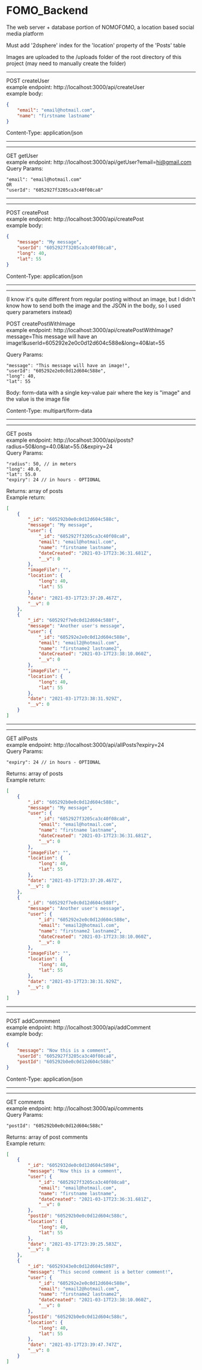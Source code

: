 # FOMO_Backend
The web server + database portion of NOMOFOMO, a location based social media platform

Must add '2dsphere' index for the 'location' property of the 'Posts' table

Images are uploaded to the /uploads folder of the root directory of this project (may need to manually create the folder)

------------------------------------------------------------------------------------------

POST createUser<br />
example endpoint: http://localhost:3000/api/createUser<br />
example body:
```json
{
    "email": "email@hotmail.com",
    "name": "firstname lastname"
}
```
Content-Type: application/json

------------------------------------------------------------------------------------------
------------------------------------------------------------------------------------------

GET getUser<br />
example endpoint: http://localhost:3000/api/getUser?email=hi@gmail.com<br />
Query Params:
```
"email": "email@hotmail.com"
OR
"userId": "6052927f3205ca3c40f08ca8"
```

------------------------------------------------------------------------------------------
------------------------------------------------------------------------------------------

POST createPost<br />
example endpoint: http://localhost:3000/api/createPost<br />
example body:
```json
{
    "message": "My message",
    "userId": "6052927f3205ca3c40f08ca8",
    "long": 40,
    "lat": 55
}
```
Content-Type: application/json

------------------------------------------------------------------------------------------
------------------------------------------------------------------------------------------

(I know it's quite different from regular posting without an image, but I didn't know how to send both the image and the JSON in the body, so I used query parameters instead)<br />

POST createPostWithImage<br />
example endpoint: http://localhost:3000/api/createPostWithImage?message=This message will have an image!&userId=605292e2e0c0d12d604c588e&long=40&lat=55

Query Params:
```
"message": "This message will have an image!",
"userId": "605292e2e0c0d12d604c588e",
"long": 40,
"lat": 55
```
Body: form-data with a single key-value pair where the key is "image" and the value is the image file

Content-Type: multipart/form-data

------------------------------------------------------------------------------------------
------------------------------------------------------------------------------------------

GET posts<br />
example endpoint: http://localhost:3000/api/posts?radius=50&long=40.0&lat=55.0&expiry=24<br />
Query Params:
```
"radius": 50, // in meters
"long": 40.0,
"lat": 55.0
"expiry": 24 // in hours - OPTIONAL 
```

Returns: array of posts<br />
Example return:
```json
[
    {
        "_id": "605292b0e0c0d12d604c588c",
        "message": "My message",
        "user": {
            "_id": "6052927f3205ca3c40f08ca8",
            "email": "email@hotmail.com",
            "name": "firstname lastname",
            "dateCreated": "2021-03-17T23:36:31.681Z",
            "__v": 0
        },
        "imageFile": "",
        "location": {
            "long": 40,
            "lat": 55
        },
        "date": "2021-03-17T23:37:20.467Z",
        "__v": 0
    },
    {
        "_id": "605292f7e0c0d12d604c588f",
        "message": "Another user's message",
        "user": {
            "_id": "605292e2e0c0d12d604c588e",
            "email": "email2@hotmail.com",
            "name": "firstname2 lastname2",
            "dateCreated": "2021-03-17T23:38:10.060Z",
            "__v": 0
        },
        "imageFile": "",
        "location": {
            "long": 40,
            "lat": 55
        },
        "date": "2021-03-17T23:38:31.929Z",
        "__v": 0
    }
]
```

------------------------------------------------------------------------------------------
------------------------------------------------------------------------------------------

GET allPosts<br />
example endpoint: http://localhost:3000/api/allPosts?expiry=24<br />
Query Params:
```
"expiry": 24 // in hours - OPTIONAL 
```

Returns: array of posts<br />
Example return:
```json
[
    {
        "_id": "605292b0e0c0d12d604c588c",
        "message": "My message",
        "user": {
            "_id": "6052927f3205ca3c40f08ca8",
            "email": "email@hotmail.com",
            "name": "firstname lastname",
            "dateCreated": "2021-03-17T23:36:31.681Z",
            "__v": 0
        },
        "imageFile": "",
        "location": {
            "long": 40,
            "lat": 55
        },
        "date": "2021-03-17T23:37:20.467Z",
        "__v": 0
    },
    {
        "_id": "605292f7e0c0d12d604c588f",
        "message": "Another user's message",
        "user": {
            "_id": "605292e2e0c0d12d604c588e",
            "email": "email2@hotmail.com",
            "name": "firstname2 lastname2",
            "dateCreated": "2021-03-17T23:38:10.060Z",
            "__v": 0
        },
        "imageFile": "",
        "location": {
            "long": 40,
            "lat": 55
        },
        "date": "2021-03-17T23:38:31.929Z",
        "__v": 0
    }
]
```

------------------------------------------------------------------------------------------
------------------------------------------------------------------------------------------

POST addCommment<br />
example endpoint: http://localhost:3000/api/addComment<br />
example body:
```json
{
    "message": "Now this is a comment",
    "userId": "6052927f3205ca3c40f08ca8",
    "postId": "605292b0e0c0d12d604c588c"
}
```
Content-Type: application/json

------------------------------------------------------------------------------------------
------------------------------------------------------------------------------------------

GET comments<br />
example endpoint: http://localhost:3000/api/comments<br />
Query Params:
```
"postId": "605292b0e0c0d12d604c588c"
```

Returns: array of post comments<br />
Example return:
```json
[
    {
        "_id": "6052932de0c0d12d604c5894",
        "message": "Now this is a comment",
        "user": {
            "_id": "6052927f3205ca3c40f08ca8",
            "email": "email@hotmail.com",
            "name": "firstname lastname",
            "dateCreated": "2021-03-17T23:36:31.681Z",
            "__v": 0
        },
        "postId": "605292b0e0c0d12d604c588c",
        "location": {
            "long": 40,
            "lat": 55
        },
        "date": "2021-03-17T23:39:25.583Z",
        "__v": 0
    },
    {
        "_id": "60529343e0c0d12d604c5897",
        "message": "This second comment is a better comment!",
        "user": {
            "_id": "605292e2e0c0d12d604c588e",
            "email": "email2@hotmail.com",
            "name": "firstname2 lastname2",
            "dateCreated": "2021-03-17T23:38:10.060Z",
            "__v": 0
        },
        "postId": "605292b0e0c0d12d604c588c",
        "location": {
            "long": 40,
            "lat": 55
        },
        "date": "2021-03-17T23:39:47.747Z",
        "__v": 0
    }
]
```